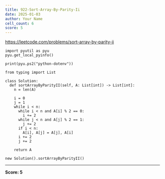 ```yaml
---
title: 922-Sort-Array-By-Parity-Ii
date: 2025-01-03
author: Your Name
cell_count: 6
score: 5
---
```


https://leetcode.com/problems/sort-array-by-parity-ii


```
import pyutil as pyu
pyu.get_local_pyinfo()
```


```
print(pyu.ps2("python-dotenv"))
```


```
from typing import List
```


```
class Solution:
  def sortArrayByParityII(self, A: List[int]) -> List[int]:
    n = len(A)

    i = 0
    j = 1
    while i < n:
      while i < n and A[i] % 2 == 0:
        i += 2
      while j < n and A[j] % 2 == 1:
        j += 2
      if i < n:
        A[i], A[j] = A[j], A[i]
      i += 2
      j += 2

    return A
```


```
new Solution().sortArrayByParityII()
```


---
**Score: 5**